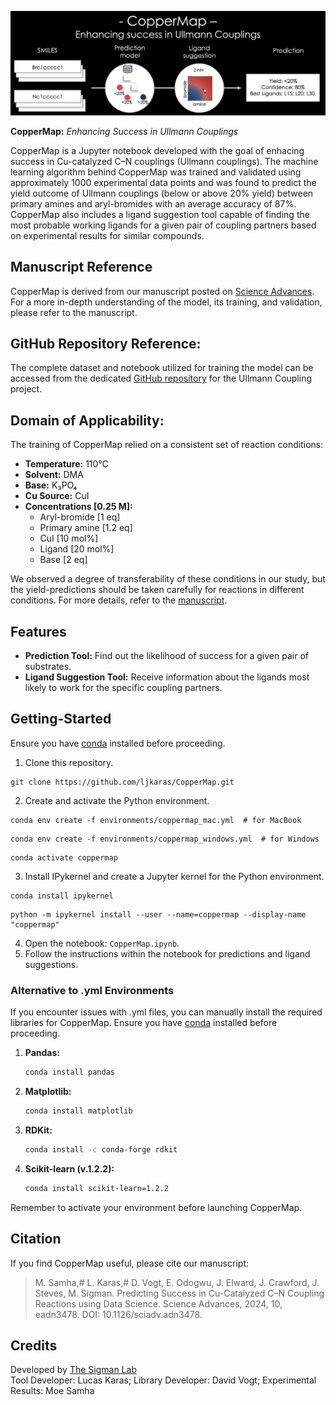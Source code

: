 ![CopperMap Logo](CopperMap.png)

**CopperMap:** *Enhancing Success in Ullmann Couplings*

CopperMap is a Jupyter notebook developed with the goal of enhacing success in Cu-catalyzed C–N couplings (Ullmann couplings). The machine learning algorithm behind CopperMap was trained and validated using approximately 1000 experimental data points and was found to predict the yield outcome of Ullmann couplings (below or above 20% yield) between primary amines and aryl-bromides with an average accuracy of 87%. CopperMap also includes a ligand suggestion tool capable of finding the most probable working ligands for a given pair of coupling partners based on experimental results for similar compounds. 

## Manuscript Reference

CopperMap is derived from our manuscript posted on [Science Advances](https://www.science.org/doi/10.1126/sciadv.adn3478). For a more in-depth understanding of the model, its training, and validation, please refer to the manuscript.

## GitHub Repository Reference:

The complete dataset and notebook utilized for training the model can be accessed from the dedicated [GitHub repository](https://github.com/ljkaras/ullmann_project) for the Ullmann Coupling project.

## Domain of Applicability:

The training of CopperMap relied on a consistent set of reaction conditions:

- **Temperature:** 110°C
- **Solvent:** DMA
- **Base:** K₃PO₄
- **Cu Source:** CuI
- **Concentrations [0.25 M]:**
  - Aryl-bromide [1 eq]
  - Primary amine [1.2 eq]
  - CuI [10 mol%]
  - Ligand [20 mol%]
  - Base [2 eq]

We observed a degree of transferability of these conditions in our study, but the yield-predictions should be taken carefully for reactions in different conditions. For more details, refer to the [manuscript](https://www.science.org/doi/10.1126/sciadv.adn3478).

## Features

- **Prediction Tool:** Find out the likelihood of success for a given pair of substrates.
- **Ligand Suggestion Tool:** Receive information about the ligands most likely to work for the specific coupling partners.

## Getting-Started

Ensure you have [conda](https://docs.conda.io/en/latest/miniconda.html) installed before proceeding.

1. Clone this repository.
```shell
git clone https://github.com/ljkaras/CopperMap.git
```
2. Create and activate the Python environment.
```shell 
conda env create -f environments/coppermap_mac.yml  # for MacBook
```
```shell 
conda env create -f environments/coppermap_windows.yml  # for Windows
```
```shell 
conda activate coppermap
```
3. Install IPykernel and create a Jupyter kernel for the Python environment.
```shell 
conda install ipykernel
```
```shell 
python -m ipykernel install --user --name=coppermap --display-name "coppermap"
```
4. Open the notebook: `CopperMap.ipynb`.
5. Follow the instructions within the notebook for predictions and ligand suggestions.

### Alternative to .yml Environments

If you encounter issues with .yml files, you can manually install the required libraries for CopperMap. Ensure you have [conda](https://docs.conda.io/en/latest/miniconda.html) installed before proceeding.

1. **Pandas:**
   ```bash
   conda install pandas
   ```
2. **Matplotlib:**
   ```bash
   conda install matplotlib
   ```
3. **RDKit:**
   ```bash
   conda install -c conda-forge rdkit
   ```
4. **Scikit-learn (v.1.2.2):**
   ```bash
   conda install scikit-learn=1.2.2
   ```
Remember to activate your environment before launching CopperMap.

## Citation

If you find CopperMap useful, please cite our manuscript:

> M. Samha,# L. Karas,# D. Vogt, E. Odogwu, J. Elward, J. Crawford, J. Steves, M. Sigman. Predicting Success in Cu-Catalyzed C–N Coupling Reactions using Data Science. Science Advances, 2024, 10, eadn3478. DOI: 10.1126/sciadv.adn3478.

## Credits

Developed by [The Sigman Lab](https://www.sigmanlab.com)  
Tool Developer: Lucas Karas; Library Developer: David Vogt; Experimental Results: Moe Samha
